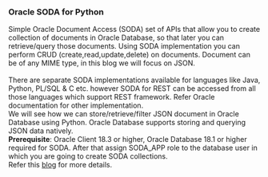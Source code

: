 ### Oracle SODA for Python
Simple Oracle Document Access (SODA) set of APIs that allow you to create collection of documents in Oracle Database, so that later you can retrieve/query those documents. Using SODA implementation you can perform CRUD (create,read,update,delete) on documents. Document can be of any MIME type, in this blog we will focus on JSON.
<br>
<br>
There are separate SODA implementations available for languages like Java, Python, PL/SQL & C etc. however SODA for REST can be accessed from all those languages which support REST framework. Refer Oracle documentation for other implementation.
<br>
We will see how we can store/retrieve/filter JSON document in Oracle Database using Python. Oracle Database supports storing and querying JSON data natively.
<br>
__Prerequisite__: Oracle Client 18.3 or higher, Oracle Database 18.1 or higher required for SODA. After that assign SODA_APP role to the database user in which you are going to create SODA collections.
<br>
Refer this [blog](https://bigdataenthusiast.wordpress.com/2020/09/06/oracle-soda-for-python/) for more details. 
